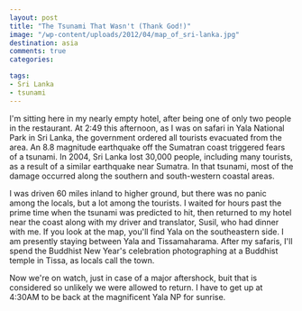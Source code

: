 ```yaml
---
layout: post
title: "The Tsunami That Wasn't (Thank God!)"
image: "/wp-content/uploads/2012/04/map_of_sri-lanka.jpg"
destination: asia
comments: true
categories:

tags:
- Sri Lanka
- tsunami
---
```

I'm sitting here in my nearly empty hotel, after being one of only two people in the restaurant. At 2:49 this afternoon, as I was on safari in Yala National Park in Sri Lanka, the government ordered all tourists evacuated from the area. An 8.8 magnitude earthquake off the Sumatran coast triggered fears of a tsunami. In 2004, Sri Lanka lost 30,000 people, including many tourists, as a result of a similar earthquake near Sumatra. In that tsunami, most of the damage occurred along the southern and south-western coastal areas.

I was driven 60 miles inland to higher ground, but there was no panic among the locals, but a lot among the tourists. I waited for hours past the prime time when the tsunami was predicted to hit, then returned to my hotel near the coast along with my driver and translator, Susil, who had dinner with me. If you look at the map, you'll find Yala on the southeastern side. I am presently staying between Yala and Tissamaharama. After my safaris, I'll spend the Buddhist New Year's celebration photographing at a Buddhist temple in Tissa, as locals call the town.

Now we're on watch, just in case of a major aftershock, buit that is considered so unlikely we were allowed to return. I have to get up at 4:30AM to be back at the magnificent Yala NP for sunrise.